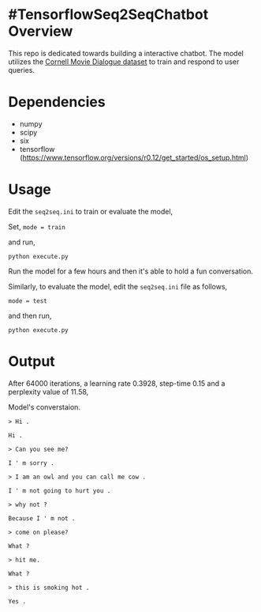 #TensorflowSeq2SeqChatbot
Overview
============
This repo is dedicated towards building a interactive chatbot. The model utilizes the [Cornell Movie Dialogue dataset](https://www.cs.cornell.edu/~cristian/Cornell_Movie-Dialogs_Corpus.html) to train and respond to user queries. 


Dependencies
============
* numpy
* scipy 
* six
* tensorflow (https://www.tensorflow.org/versions/r0.12/get_started/os_setup.html)

Usage
===========

Edit the `seq2seq.ini`  to train or evaluate the model,

Set,
`mode = train`

and run,

``python execute.py``

Run the model for a few hours and then it's able to hold a fun conversation.

Similarly, to evaluate the model, edit the `seq2seq.ini` file as follows,

`mode = test`

and then run,

``python execute.py``

Output
===========

After 64000 iterations, a learning rate 0.3928, step-time 0.15 and a perplexity value of 11.58,

Model's converstaion.

``> Hi .``

``Hi .``

``> Can you see me?``

``I ' m sorry .``

``> I am an owl and you can call me cow .``

``I ' m not going to hurt you .``

``> why not ?``

``Because I ' m not .``

``> come on please?``

``What ?``

``> hit me.``

``What ?``

``> this is smoking hot .``

``Yes .``
 
